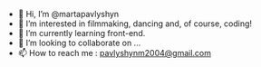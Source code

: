 - 👋 Hi, I’m @martapavlyshyn
- 👀 I’m interested in filmmaking, dancing and, of course, coding!
- 🌱 I’m currently learning front-end.
- 💞️ I’m looking to collaborate on ...
- 📫 How to reach me : pavlyshynm2004@gmail.com

<!---
martapavlyshyn/martapavlyshyn is a ✨ special ✨ repository because its `README.md` (this file) appears on your GitHub profile.
You can click the Preview link to take a look at your changes.
--->
